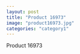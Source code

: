```yaml
---
layout: post
title: "Product 16973"
image: "product16973.jpg"
categories: "category1"
---
```

Product 16973
